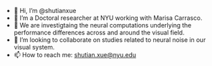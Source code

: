 - 👋 Hi, I’m @shutianxue
- 👀 I’m a Doctoral researcher at NYU working with Marisa Carrasco. 
- 🌱 We are investigtaing the neural computations underlying the performance differences across and around the visual field.
- 💞️ I’m looking to collaborate on studies related to neural noise in our visual system.
- 📫 How to reach me: shutian.xue@nyu.edu

<!---
shutianxue/shutianxue is a ✨ special ✨ repository because its `README.md` (this file) appears on your GitHub profile.
You can click the Preview link to take a look at your changes.
--->
